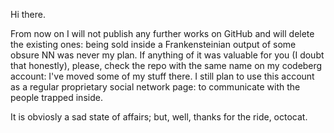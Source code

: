 Hi there. 

From now on I will not publish any further works on GitHub and will delete the existing ones: being sold inside a Frankensteinian output of some obsure NN was never my plan. If anything of it was valuable for you (I doubt that honestly), please, check the repo with the same name on my codeberg account: I've moved some of my stuff there. I still plan to use this account as a regular proprietary social network page: to communicate with the people trapped inside. 

It is obviosly a sad state of affairs; but, well, thanks for the ride, octocat. 

<!---
taxus-d/taxus-d is a ✨ special ✨ repository because its `README.md` (this file) appears on your GitHub profile.
You can click the Preview link to take a look at your changes.
--->
